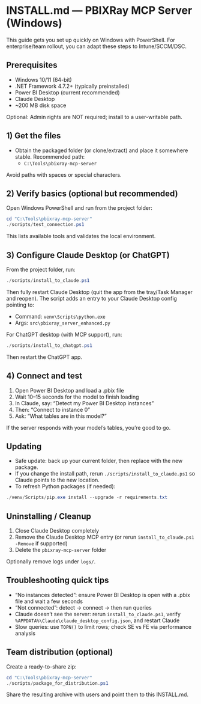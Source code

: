 # INSTALL.md — PBIXRay MCP Server (Windows)

This guide gets you set up quickly on Windows with PowerShell. For enterprise/team rollout, you can adapt these steps to Intune/SCCM/DSC.

## Prerequisites

- Windows 10/11 (64-bit)
- .NET Framework 4.7.2+ (typically preinstalled)
- Power BI Desktop (current recommended)
- Claude Desktop
- ~200 MB disk space

Optional: Admin rights are NOT required; install to a user-writable path.

## 1) Get the files

- Obtain the packaged folder (or clone/extract) and place it somewhere stable. Recommended path:
  - `C:\Tools\pbixray-mcp-server`

Avoid paths with spaces or special characters.

## 2) Verify basics (optional but recommended)

Open Windows PowerShell and run from the project folder:

```powershell
cd "C:\Tools\pbixray-mcp-server"
./scripts/test_connection.ps1
```

This lists available tools and validates the local environment.

## 3) Configure Claude Desktop (or ChatGPT)

From the project folder, run:

```powershell
./scripts/install_to_claude.ps1
```

Then fully restart Claude Desktop (quit the app from the tray/Task Manager and reopen). The script adds an entry to your Claude Desktop config pointing to:

- Command: `venv\Scripts\python.exe`
- Args: `src\pbixray_server_enhanced.py`

For ChatGPT desktop (with MCP support), run:

```powershell
./scripts/install_to_chatgpt.ps1
```

Then restart the ChatGPT app.

## 4) Connect and test

1. Open Power BI Desktop and load a .pbix file
2. Wait 10–15 seconds for the model to finish loading
3. In Claude, say: “Detect my Power BI Desktop instances”
4. Then: “Connect to instance 0”
5. Ask: “What tables are in this model?”

If the server responds with your model’s tables, you’re good to go.

## Updating

- Safe update: back up your current folder, then replace with the new package.
- If you change the install path, rerun `./scripts/install_to_claude.ps1` so Claude points to the new location.
- To refresh Python packages (if needed):

```powershell
./venv/Scripts/pip.exe install --upgrade -r requirements.txt
```

## Uninstalling / Cleanup

1. Close Claude Desktop completely
2. Remove the Claude Desktop MCP entry (or rerun `install_to_claude.ps1 -Remove` if supported)
3. Delete the `pbixray-mcp-server` folder

Optionally remove logs under `logs/`.

## Troubleshooting quick tips

- “No instances detected”: ensure Power BI Desktop is open with a .pbix file and wait a few seconds
- “Not connected”: detect → connect → then run queries
- Claude doesn’t see the server: rerun `install_to_claude.ps1`, verify `%APPDATA%\Claude\claude_desktop_config.json`, and restart Claude
- Slow queries: use `TOPN()` to limit rows; check SE vs FE via performance analysis

## Team distribution (optional)

Create a ready-to-share zip:

```powershell
cd "C:\Tools\pbixray-mcp-server"
./scripts/package_for_distribution.ps1
```

Share the resulting archive with users and point them to this INSTALL.md.
